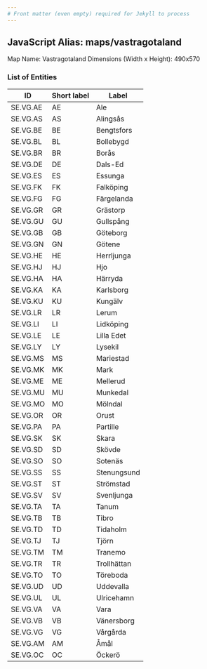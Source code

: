 ```yaml
---
# Front matter (even empty) required for Jekyll to process
---
```


## JavaScript Alias: maps/vastragotaland

Map Name: Vastragotaland
Dimensions (Width x Height): 490x570





### List of Entities

ID | Short label | Label
---|---|---|
SE.VG.AE|AE|Ale
SE.VG.AS|AS|Alingsås
SE.VG.BE|BE|Bengtsfors
SE.VG.BL|BL|Bollebygd
SE.VG.BR|BR|Borås
SE.VG.DE|DE|Dals-Ed
SE.VG.ES|ES|Essunga
SE.VG.FK|FK|Falköping
SE.VG.FG|FG|Färgelanda
SE.VG.GR|GR|Grästorp
SE.VG.GU|GU|Gullspång
SE.VG.GB|GB|Göteborg
SE.VG.GN|GN|Götene
SE.VG.HE|HE|Herrljunga
SE.VG.HJ|HJ|Hjo
SE.VG.HA|HA|Härryda
SE.VG.KA|KA|Karlsborg
SE.VG.KU|KU|Kungälv
SE.VG.LR|LR|Lerum
SE.VG.LI|LI|Lidköping
SE.VG.LE|LE|Lilla Edet
SE.VG.LY|LY|Lysekil
SE.VG.MS|MS|Mariestad
SE.VG.MK|MK|Mark
SE.VG.ME|ME|Mellerud
SE.VG.MU|MU|Munkedal
SE.VG.MO|MO|Mölndal
SE.VG.OR|OR|Orust
SE.VG.PA|PA|Partille
SE.VG.SK|SK|Skara
SE.VG.SD|SD|Skövde
SE.VG.SO|SO|Sotenäs
SE.VG.SS|SS|Stenungsund
SE.VG.ST|ST|Strömstad
SE.VG.SV|SV|Svenljunga
SE.VG.TA|TA|Tanum
SE.VG.TB|TB|Tibro
SE.VG.TD|TD|Tidaholm
SE.VG.TJ|TJ|Tjörn
SE.VG.TM|TM|Tranemo
SE.VG.TR|TR|Trollhättan
SE.VG.TO|TO|Töreboda
SE.VG.UD|UD|Uddevalla
SE.VG.UL|UL|Ulricehamn
SE.VG.VA|VA|Vara
SE.VG.VB|VB|Vänersborg
SE.VG.VG|VG|Vårgårda
SE.VG.AM|AM|Åmål
SE.VG.OC|OC|Öckerö

